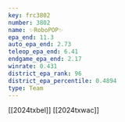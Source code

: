 ```yaml
---
key: frc3802
number: 3802
name: ✨RoboPOP✨
epa_end: 11.3
auto_epa_end: 2.73
teleop_epa_end: 6.41
endgame_epa_end: 2.17
winrate: 0.431
district_epa_rank: 96
district_epa_percentile: 0.4894
type: Team
---
```

[[2024txbel]]
[[2024txwac]]

